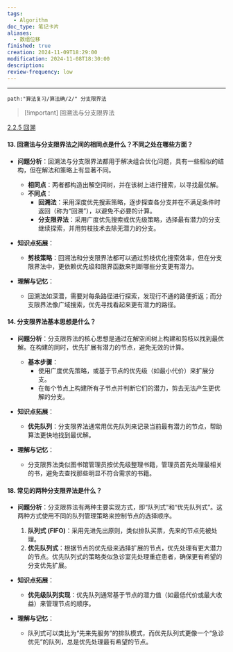 ```yaml
---
tags:
  - Algorithm
doc_type: 笔记卡片
aliases:
  - 数组位移
finished: true
creation: 2024-11-09T18:29:00
modification: 2024-11-08T18:30:00
description: 
review-frequency: low
---
```

---

```
path:"算法复习/算法确/2/" 分支限界法
```

>[!important]  回溯法与分支限界法

[2.2.5 回溯](2.2.5%20回溯.md)
#### 13. **回溯法与分支限界法之间的相同点是什么？不同之处在哪些方面？**

- **问题分析**：回溯法与分支限界法都用于解决组合优化问题，具有一些相似的结构，但在解法和策略上有显著不同。
  - **相同点**：两者都构造出解空间树，并在该树上进行搜索，以寻找最优解。
  - **不同点**：
    - **回溯法**：采用深度优先搜索策略，逐步探查各分支并在不满足条件时返回（称为“回溯”），以避免不必要的计算。
    - **分支限界法**：采用广度优先搜索或优先级策略，选择最有潜力的分支继续探索，并用剪枝技术去除无潜力的分支。

- **知识点拓展**：
  - **剪枝策略**：回溯法和分支限界法都可以通过剪枝优化搜索效率，但在分支限界法中，更依赖优先级和限界函数来判断哪些分支更有潜力。

- **理解与记忆**：
  - 回溯法如深潜，需要对每条路径进行探索，发现行不通的路便折返；而分支限界法像广域搜索，优先寻找看起来更有潜力的路径。

#### 14. **分支限界法基本思想是什么？**

- **问题分析**：分支限界法的核心思想是通过在解空间树上构建和剪枝以找到最优解。在构建的同时，优先扩展有潜力的节点，避免无效的计算。
  - **基本步骤**：
    - 使用广度优先策略，或基于节点的优先级（如最小代价）来扩展分支。
    - 在每个节点上构建所有子节点并判断它们的潜力，剪去无法产生更优解的分支。

- **知识点拓展**：
  - **优先队列**：分支限界法通常用优先队列来记录当前最有潜力的节点，帮助算法更快地找到最优解。

- **理解与记忆**：
  - 分支限界法类似图书馆管理员按优先级整理书籍，管理员首先处理最相关的书，避免去查找那些明显不符合需求的书籍。


#### 18. **常见的两种分支限界法是什么？**

- **问题分析**：分支限界法有两种主要实现方式，即“队列式”和“优先队列式”。这两种方式使用不同的队列管理策略来控制节点的选择顺序。
  1. **队列式 (FIFO)**：采用先进先出原则，类似排队买票，先来的节点先被处理。
  2. **优先队列式**：根据节点的优先级来选择扩展的节点，优先处理有更大潜力的节点。优先队列式的策略类似急诊室先处理重症患者，确保更有希望的分支优先扩展。

- **知识点拓展**：
  - **优先级队列实现**：优先队列通常基于节点的潜力值（如最低代价或最大收益）来管理节点的顺序。

- **理解与记忆**：
  - 队列式可以类比为“先来先服务”的排队模式，而优先队列式更像一个“急诊优先”的队列，总是优先处理最有希望的节点。